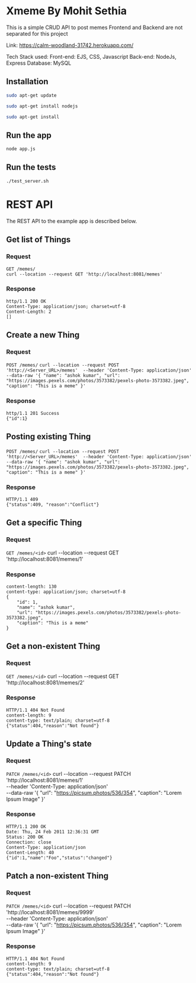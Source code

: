 # Xmeme By Mohit Sethia

This is a simple CRUD API to post memes
Frontend and Backend are not separated for this project

Link: https://calm-woodland-31742.herokuapp.com/

Tech Stack used: 
	Front-end: EJS, CSS, Javascript
	Back-end: NodeJs, Express
	Database: MySQL

## Installation

```bash
sudo apt-get update
```
```bash
sudo apt-get install nodejs
```
```bash
sudo apt-get install 
```
## Run the app
```bash
node app.js
```
## Run the tests
    ./test_server.sh

# REST API
The REST API to the example app is described below.
## Get list of Things
### Request
`GET /memes/` \
    `curl --location --request GET 'http://localhost:8081/memes'`
### Response
	http/1.1 200 OK
    Content-Type: application/json; charset=utf-8
    Content-Length: 2
    []

## Create a new Thing
### Request
`POST /memes/` 
	`curl --location --request POST 'http://<Server_URL>/memes' 
	--header 'Content-Type: application/json' 
	--data-raw '{
		"name": "ashok kumar",
		"url": "https://images.pexels.com/photos/3573382/pexels-photo-3573382.jpeg",
		"caption": "This is a meme"
	}'`

### Response
	http/1.1 201 Success
    {"id":1}

## Posting existing Thing
`POST /memes/`
	`curl --location --request POST 'http://<Server_URL>/memes' 
	--header 'Content-Type: application/json' 
	--data-raw '{
		"name": "ashok kumar",
		"url": "https://images.pexels.com/photos/3573382/pexels-photo-3573382.jpeg",
		"caption": "This is a meme"
	}'`

### Response
	HTTP/1.1 409
	{"status":409, "reason":"Conflict"}

## Get a specific Thing
### Request
`GET /memes/<id>`
    curl --location --request GET 'http://localhost:8081/memes/1'
### Response
    content-length: 130 
    content-type: application/json; charset=utf-8 
    {
        "id": 1,
        "name": "ashok kumar",
        "url": "https://images.pexels.com/photos/3573382/pexels-photo-3573382.jpeg",
        "caption": "This is a meme"
    }
## Get a non-existent Thing
### Request
`GET /memes/<id>`
    curl --location --request GET 'http://localhost:8081/memes/2'
### Response
    HTTP/1.1 404 Not Found
    content-length: 9 
    content-type: text/plain; charset=utf-8 
    {"status":404,"reason":"Not found"}

## Update a Thing's state
### Request
`PATCH /memes/<id>`
    curl --location --request PATCH 'http://localhost:8081/memes/1' \
    --header 'Content-Type: application/json' \
    --data-raw '{
    "url": "https://picsum.photos/536/354",
    "caption": "Lorem Ipsum Image"
    }'
### Response
    HTTP/1.1 200 OK
    Date: Thu, 24 Feb 2011 12:36:31 GMT
    Status: 200 OK
    Connection: close
    Content-Type: application/json
    Content-Length: 40
    {"id":1,"name":"Foo","status":"changed"}
## Patch a non-existent Thing
### Request
`PATCH /memes/<id>`
    curl --location --request PATCH 'http://localhost:8081/memes/9999' \
    --header 'Content-Type: application/json' \
    --data-raw '{
    "url": "https://picsum.photos/536/354",
    "caption": "Lorem Ipsum Image"
    }'
### Response
    HTTP/1.1 404 Not Found
    content-length: 9 
    content-type: text/plain; charset=utf-8 
    {"status":404,"reason":"Not found"}